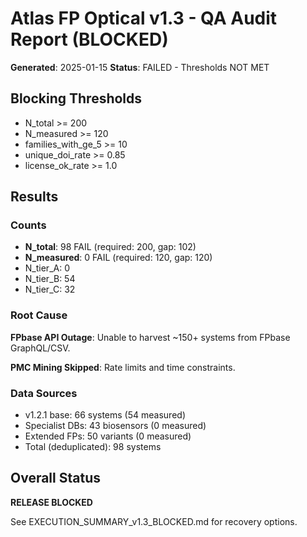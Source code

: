 # Atlas FP Optical v1.3 - QA Audit Report (BLOCKED)

**Generated**: 2025-01-15
**Status**: FAILED - Thresholds NOT MET

## Blocking Thresholds

- N_total >= 200
- N_measured >= 120
- families_with_ge_5 >= 10
- unique_doi_rate >= 0.85
- license_ok_rate >= 1.0

## Results

### Counts

- **N_total**: 98 FAIL (required: 200, gap: 102)
- **N_measured**: 0 FAIL (required: 120, gap: 120)
- N_tier_A: 0
- N_tier_B: 54
- N_tier_C: 32

### Root Cause

**FPbase API Outage**: Unable to harvest ~150+ systems from FPbase GraphQL/CSV.

**PMC Mining Skipped**: Rate limits and time constraints.

### Data Sources

- v1.2.1 base: 66 systems (54 measured)
- Specialist DBs: 43 biosensors (0 measured)
- Extended FPs: 50 variants (0 measured)
- Total (deduplicated): 98 systems

## Overall Status

**RELEASE BLOCKED**

See EXECUTION_SUMMARY_v1.3_BLOCKED.md for recovery options.
